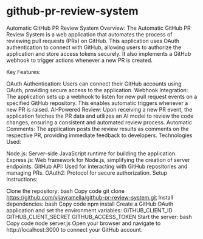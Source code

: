 # github-pr-review-system
Automatic GitHub PR Review System
Overview: The Automatic GitHub PR Review System is a web application that automates the process of reviewing pull requests (PRs) on GitHub. This application uses OAuth authentication to connect with GitHub, allowing users to authorize the application and store access tokens securely. It also implements a GitHub webhook to trigger actions whenever a new PR is created.

Key Features:

OAuth Authentication: Users can connect their GitHub accounts using OAuth, providing secure access to the application.
Webhook Integration: The application sets up a webhook to listen for new pull request events on a specified GitHub repository. This enables automatic triggers whenever a new PR is raised.
AI-Powered Review: Upon receiving a new PR event, the application fetches the PR data and utilizes an AI model to review the code changes, ensuring a consistent and automated review process.
Automatic Comments: The application posts the review results as comments on the respective PR, providing immediate feedback to developers.
Technologies Used:

Node.js: Server-side JavaScript runtime for building the application.
Express.js: Web framework for Node.js, simplifying the creation of server endpoints.
GitHub API: Used for interacting with GitHub repositories and managing PRs.
OAuth2: Protocol for secure authorization.
Setup Instructions:

Clone the repository:
bash
Copy code
git clone https://github.com/vijayramella/github-pr-review-system.git
Install dependencies:
bash
Copy code
npm install
Create a GitHub OAuth application and set the environment variables:
GITHUB_CLIENT_ID
GITHUB_CLIENT_SECRET
GITHUB_ACCESS_TOKEN
Start the server:
bash
Copy code
node server.js
Open your browser and navigate to http://localhost:3000 to connect your GitHub account.
